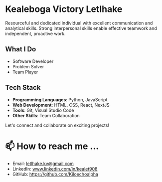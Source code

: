 # Kealeboga Victory Letlhake

Resourceful and dedicated individual with excellent communication and analytical skills. Strong interpersonal skills enable effective teamwork and independent, proactive work.

## What I Do

- Software Developer
- Problem Solver
- Team Player

## Tech Stack

- **Programming Languages**: Python, JavaScript
- **Web Development**: HTML, CSS, React, NextJS
- **Tools**: Git, Visual Studio Code
- **Other Skills**: Team Collaboration

Let's connect and collaborate on exciting projects!


# 📫 How to reach me ...
- Email: letlhake.kv@gmail.com
- LinkedIn: www.linkedin.com/in/kealet908
- GitHub: https://github.com/Kiloechoalpha
